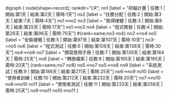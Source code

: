 digraph {
	node[shape=record];
	rankdir="LR";
    no1 [label = "研擬計畫 | 任務:1 | 開始:第1天 | 結束:第2天 | 需時:1天"]
    no2 [label = "任務分配 | 任務:2 | 開始:第3天 | 結束:7天 | 需時:4天"]
    no1->no2
    no3 [label = "取得硬體 | 任務:3 | 開始:第8天 | 結束:第25天 | 需時:17天"]
    no1->no3
    no4 [label = "程式開發 | 任務:4 | 開始:第26天 | 結束:第96天 | 需時:70天"]
    #{rank=same;no3 no4}
    no2->no4
    no5 [label = "安裝硬體 | 任務:5 | 開始:第97天 | 結束:第107天 | 需時:10天"]
    no3->no5
    no6 [label = "程式測試 | 任務:6 | 開始:第108天 | 結束:第138天 | 需時:30天"]
    no4->no6
    no7 [label = "撰寫使用手冊 | 任務:7 | 開始:第139天 | 結束:第164天 | 需時:25天"]
    no8 [label = "轉換檔案 | 任務:8 | 開始:第165天 | 結束:第185天 | 需時:20天"]
    {rank=same;no7 no8}
    no5->no7
    no5->no8
    no9 [label = "系統測試 | 任務:9 | 開始:第186天 | 結束:第211天 | 需時:25天"]
    no6->no9
    no10 [label = "使用者訓練 | 任務:10 | 開始:第212天 | 結束:第232天 | 需時:20天"]
    no7->no10
    no8->no10
    no11 [label = "使用者測試 | 任務:11 | 開始:第233天 | 結束:第258天 | 需時:25天"]
    no9->no11
    no10->no11
}
